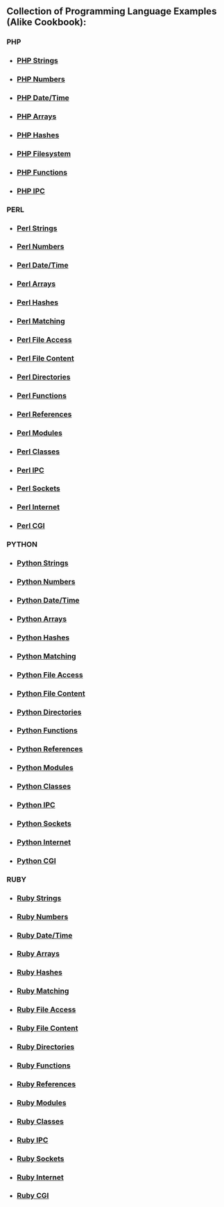 ## Collection of Programming Language Examples (Alike Cookbook):

### PHP
- ### [PHP Strings](http://pleac.sourceforge.net/pleac_php/strings.html)
- ### [PHP Numbers](http://pleac.sourceforge.net/pleac_php/numbers.html)
- ### [PHP Date/Time](http://pleac.sourceforge.net/pleac_php/datesandtimes.html)
- ### [PHP Arrays](http://pleac.sourceforge.net/pleac_php/arrays.html)
- ### [PHP Hashes](http://pleac.sourceforge.net/pleac_php/hashes.html)
- ### [PHP Filesystem](http://pleac.sourceforge.net/pleac_php/directories.html)
- ### [PHP Functions](http://pleac.sourceforge.net/pleac_php/subroutines.html)
- ### [PHP IPC](http://pleac.sourceforge.net/pleac_php/processmanagementetc.html)

### PERL

- ### [Perl Strings](http://pleac.sourceforge.net/pleac_perl/strings.html)
- ### [Perl Numbers](http://pleac.sourceforge.net/pleac_perl/numbers.html)
- ### [Perl Date/Time](http://pleac.sourceforge.net/pleac_perl/datesandtimes.html)
- ### [Perl Arrays](http://pleac.sourceforge.net/pleac_perl/arrays.html)
- ### [Perl Hashes](http://pleac.sourceforge.net/pleac_perl/hashes.html)
- ### [Perl Matching](http://pleac.sourceforge.net/pleac_perl/patternmatching.html)
- ### [Perl File Access](http://pleac.sourceforge.net/pleac_perl/fileaccess.html)
- ### [Perl File Content](http://pleac.sourceforge.net/pleac_perl/filecontents.html)
- ### [Perl Directories](http://pleac.sourceforge.net/pleac_perl/directories.html)
- ### [Perl Functions](http://pleac.sourceforge.net/pleac_perl/subroutines.html)
- ### [Perl References](http://pleac.sourceforge.net/pleac_perl/referencesandrecords.html)
- ### [Perl Modules](http://pleac.sourceforge.net/pleac_perl/packagesetc.html)
- ### [Perl Classes](http://pleac.sourceforge.net/pleac_perl/classesetc.html)
- ### [Perl IPC](http://pleac.sourceforge.net/pleac_perl/processmanagementetc.html)
- ### [Perl Sockets](http://pleac.sourceforge.net/pleac_perl/sockets.html)
- ### [Perl Internet](http://pleac.sourceforge.net/pleac_perl/internetservices.html)
- ### [Perl CGI](http://pleac.sourceforge.net/pleac_perl/cgiprogramming.html)

### PYTHON
- ### [Python Strings](http://pleac.sourceforge.net/pleac_python/strings.html)
- ### [Python Numbers](http://pleac.sourceforge.net/pleac_python/numbers.html)
- ### [Python Date/Time](http://pleac.sourceforge.net/pleac_python/datesandtimes.html)
- ### [Python Arrays](http://pleac.sourceforge.net/pleac_python/arrays.html)
- ### [Python Hashes](http://pleac.sourceforge.net/pleac_python/hashes.html)
- ### [Python Matching](http://pleac.sourceforge.net/pleac_python/patternmatching.html)
- ### [Python File Access](http://pleac.sourceforge.net/pleac_python/fileaccess.html)
- ### [Python File Content](http://pleac.sourceforge.net/pleac_python/filecontents.html)
- ### [Python Directories](http://pleac.sourceforge.net/pleac_python/directories.html)
- ### [Python Functions](http://pleac.sourceforge.net/pleac_python/subroutines.html)
- ### [Python References](http://pleac.sourceforge.net/pleac_python/referencesandrecords.html)
- ### [Python Modules](http://pleac.sourceforge.net/pleac_python/packagesetc.html)
- ### [Python Classes](http://pleac.sourceforge.net/pleac_python/classesetc.html)
- ### [Python IPC](http://pleac.sourceforge.net/pleac_python/processmanagementetc.html)
- ### [Python Sockets](http://pleac.sourceforge.net/pleac_python/sockets.html)
- ### [Python Internet](http://pleac.sourceforge.net/pleac_python/internetservices.html)
- ### [Python CGI](http://pleac.sourceforge.net/pleac_python/cgiprogramming.html)

### RUBY
- ### [Ruby Strings](http://pleac.sourceforge.net/pleac_ruby/strings.html)
- ### [Ruby Numbers](http://pleac.sourceforge.net/pleac_ruby/numbers.html)
- ### [Ruby Date/Time](http://pleac.sourceforge.net/pleac_ruby/datesandtimes.html)
- ### [Ruby Arrays](http://pleac.sourceforge.net/pleac_ruby/arrays.html)
- ### [Ruby Hashes](http://pleac.sourceforge.net/pleac_ruby/hashes.html)
- ### [Ruby Matching](http://pleac.sourceforge.net/pleac_ruby/patternmatching.html)
- ### [Ruby File Access](http://pleac.sourceforge.net/pleac_ruby/fileaccess.html)
- ### [Ruby File Content](http://pleac.sourceforge.net/pleac_ruby/filecontents.html)
- ### [Ruby Directories](http://pleac.sourceforge.net/pleac_ruby/directories.html)
- ### [Ruby Functions](http://pleac.sourceforge.net/pleac_ruby/subroutines.html)
- ### [Ruby References](http://pleac.sourceforge.net/pleac_ruby/referencesandrecords.html)
- ### [Ruby Modules](http://pleac.sourceforge.net/pleac_ruby/packagesetc.html)
- ### [Ruby Classes](http://pleac.sourceforge.net/pleac_ruby/classesetc.html)
- ### [Ruby IPC](http://pleac.sourceforge.net/pleac_ruby/processmanagementetc.html)
- ### [Ruby Sockets](http://pleac.sourceforge.net/pleac_ruby/sockets.html)
- ### [Ruby Internet](http://pleac.sourceforge.net/pleac_ruby/internetservices.html)
- ### [Ruby CGI](http://pleac.sourceforge.net/pleac_ruby/cgiprogramming.html)
